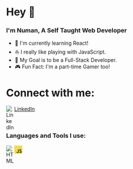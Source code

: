 # Hey 👋

### I'm Numan, A Self Taught Web Developer

- 💁 I'm currently learning React!
- ⛵ I really like playing with JavaScript.
- 🏈 My Goal is to be a Full-Stack Developer.
- 🎮 Fun Fact: I'm a part-time Gamer too!

# Connect with me:

<img align="left" alt="LinkedIn" width="22px" src="https://img.icons8.com/cute-clipart/344/linkedin.png"/> [LinkedIn]

 <br />

### Languages and Tools I use:

<img align="left" alt="HTML" width="22px" src="https://www.flaticon.com/svg/static/icons/svg/919/919827.svg"/>
<img align="left" alt "CSS" width="22px" src="https://www.flaticon.com/svg/static/icons/svg/919/919826.svg"/>
<img align="left" alt "JS" width="22px" src="https://raw.githubusercontent.com/github/explore/80688e429a7d4ef2fca1e82350fe8e3517d3494d/topics/javascript/javascript.png"/>

[linkedin]: https://www.linkedin.com/in/numanjvd82/
